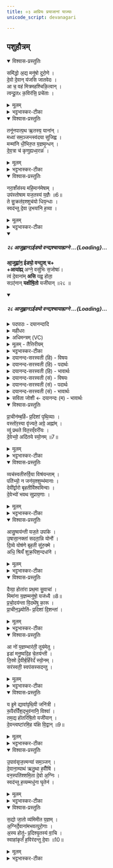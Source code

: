 ```yaml
---
title: ०३ आप्रियः प्रयाजानां याज्याः
unicode_script: devanagari

---
```

## पशुहौत्रम्

<details open><summary>विश्वास-प्रस्तुतिः</summary>

समि॑द्धो अ॒द्य मनु॑षो दुरो॒णे ।   
दे॒वो दे॒वान् य॑जसि जातवेदः ।   
आ च॒ वह॑ मित्रमहश्चिकि॒त्वान् ।   
त्वन्दू॒तᳵ क॒विर॑सि॒ प्रचे॑ताः ।   
</details>

<details><summary>मूलम्</summary>

समि॑द्धो अ॒द्य मनु॑षो दुरो॒णे ।   
दे॒वो दे॒वान् य॑जसि जातवेदः ।   
आ च॒ वह॑ मित्रमहश्चिकि॒त्वान् ।   
त्वन्दू॒तᳵ क॒विर॑सि॒ प्रचे॑ताः ।   
</details>

<details><summary>भट्टभास्कर-टीका</summary>

1अथाप्रियः प्रयाजानां याज्याः इह पाठात्सर्वार्थाः समिद्धो अद्येत्याद्याः ॥ सर्वास्त्रिष्टुभः । समिद्धः संदीप्तः अद्य अस्मिन्कर्मणि मनुषो मनुष्यस्य यजमानस्य दुरोणे गृहे अग्न्यगारे देवः देवनशीलः त्वं यजसि यज हविषा तर्पय । हे जातवेदः! जातानां वेदितः! तदर्थं आवह च देवान् हे मित्रमहः! मित्राणां सुहृदां पूजयितः! चिकित्वान् जानन् स्वाधिकारम् । कितेर्लिटः क्वसुरादेशः । त्वं खलु देवानां दूतः हितकारी कविः क्रान्तदर्शनः प्रचेताः प्रकृष्टज्ञानश्चासि ॥
</details>

<details open><summary>विश्वास-प्रस्तुतिः</summary>

तनू॑नपात्प॒थ ऋ॒तस्य॒ याना॑न् ।   
मध्वा॑ सम॒ञ्जन्त्स्व॑दया सुजिह्व ।   
मन्मा॑नि धी॒भिरु॒त य॒ज्ञमृ॒न्धन् ।   
दे॒व॒त्रा च॑ कृणुह्यध्व॒रन्नः॑ ।   
</details>

<details><summary>मूलम्</summary>

तनू॑नपात्प॒थ ऋ॒तस्य॒ याना॑न् ।   
मध्वा॑ सम॒ञ्जन्त्स्व॑दया सुजिह्व ।   
मन्मा॑नि धी॒भिरु॒त य॒ज्ञमृ॒न्धन् ।   
दे॒व॒त्रा च॑ कृणुह्यध्व॒रन्नः॑ ।   
</details>

<details><summary>भट्टभास्कर-टीका</summary>

2तनूनपात्पथ इति ॥ हे तनूनपात्! अग्ने! पथः मार्गान् कीदृशान् ऋतस्य यज्ञस्य यानान् यज्ञः यैः याति समाप्तिं गच्छति तानि मार्गस्थानि हवींषि मध्वा मधुरसेन समञ्जन् निम्रक्षयन् अभिव्यक्तरसानि कुर्वन् स्वदय स्वादूकुरु । सांहितिकं दीर्घत्वम् । हे सुजिह्व सुज्वाल! मन्मानि मननानि अस्मदभिप्रेतानि धीभिः कर्मभिः आत्मीयैः ऋन्धन् ऋद्धानि कुर्वन् । ऋधेर्व्यत्ययेन श्नम् । यज्ञं वा अस्मदीयं ऋन्धन् फलसमृद्धं कुर्वन् अस्माकं अध्वरं देवत्रा देवेषु कुणुहि कुरु । 'उतश्च प्रत्ययात् छन्दो वा वचनम्' इति हेर्लोपाभावः। 'देवमनुष्य' इति त्रप्रत्वयः ॥
</details>

<details open><summary>विश्वास-प्रस्तुतिः</summary>

नरा॒शँस॑स्य महि॒मान॑मेषाम् ।   
उप॑स्तोषाम यज॒तस्य॑ य॒ज्ञैः ॥6॥  
ते सु॒क्रत॑व॒श्शुच॑यो धिय॒न्धाः ।   
स्वद॑न्तु दे॒वा उ॒भया॑नि ह॒व्या ।   
</details>

<details><summary>मूलम्</summary>

नरा॒शँस॑स्य महि॒मान॑मेषाम् ।   
उप॑स्तोषाम यज॒तस्य॑ य॒ज्ञैः ॥6॥  
ते सु॒क्रत॑व॒श्शुच॑यो धिय॒न्धाः ।   
स्वद॑न्तु दे॒वा उ॒भया॑नि ह॒व्या ।   
</details>

<details><summary>भट्टभास्कर-टीका</summary>

3नराशंसस्येति ॥ नराशंसस्य नरैः शंसनयिस्य अग्नेः यजतस्य यजनीयस्य महिमानं माहात्म्यं उपस्तोषाम उपेत्य स्तुमः । लेट्याडागमः । 'सिब्बहुलं लेटि' इति सिप् । एषां ऋत्विग्यजमानानां यज्ञैः यजनप्रकारैः स्तुमः । किमर्थमिति चेत्? एवं स्तुते ते देवाः सुक्रतवः शोभनप्रज्ञानाः शुचयः शुद्धाः धियंधाः कर्मणां ज्ञानानां वा धातारः दातारः । दधातेः छान्दसः खच् । 'इच एकाचः' इत्यम्भावः । स्वदन्तु आस्वदन्तां उभयानि आज्यपुरोडाशलक्षणानि । सोमे चेत् सोमात्मकानि हव्या हवींषि । 'शेश्छन्दसि' इति लोपः ॥
</details>
<div class="js_include" includetitle="false" newlevelforh1="5" unfilled url="/vedAH_yajuH/vAjasaneyam/mAdhyandinam/saMhitA/vishvAsa-prastutiH/29/28_AjuhvAna-IDyo_vandyashchAyAhyagne.md">
<details open><summary><h5>२८ आजुह्वानऽईड्यो वन्द्यश्चायाह्यग्ने ...{Loading}...</h5></summary>

**आ॒जुह्वा॑न॒ ईड्यो॒ वन्द्य॒श् च+  
+आया॑ह्य्** अग्ने॒ वसु॑भिः स॒जोषाः॑।  
त्वं दे॒वाना॑म् **असि** यह्व॒ होता॒  
सऽए॑नान् **यक्षीषि॒तो** यजी॑यान् ॥२८ ॥
</details>
</div>
<div class="js_include" includetitle="false" newlevelforh1="5" unfilled url="/vedAH_yajuH/vAjasaneyam/mAdhyandinam/saMhitA/sarvASh_TIkAH/29/28_AjuhvAna-IDyo_vandyashchAyAhyagne.md">
<details open><summary><h5>२८ आजुह्वानऽईड्यो वन्द्यश्चायाह्यग्ने ...{Loading}...</h5></summary>
<details><summary>पदपाठः - दयानन्दादि</summary>

आ॒जुह्वा॑न॒ इत्या॒ऽजुह्वा॑नः। ईड्यः॑। वन्द्यः॑। च॒। आ। या॒हि॒। अ॒ग्ने॒। वसु॑भि॒रिति॒ वसु॑ऽभिः। स॒जोषा॒ इति॑ स॒ऽजोषाः॑। त्वम्। दे॒वाना॑म्। अ॒सि॒। य॒ह्व॒। होता॑। सः। ए॒ना॒न्। य॒क्षि॒। इ॒षि॒तः। यजी॑यान्। २८।
</details>

<details><summary>महीधरः</summary>

म०. हे अग्ने, त्वमायाहि आगच्छ । कीदृशस्त्वम् । आजुह्वानः आह्वयते आह्वयति देवानित्याजुह्वानः । ह्वयतेः शपः श्लुः 'ह्वः संप्रसारणम्' (पा० ६ । १ । ३२) इत्यभ्यासस्य संप्रसारणं शानचि । ईड्यः स्तुत्यः। वन्द्यः नमनीयः । वसुभिः देवैः, सजोषाः समानप्रीतिः । किंच हे यह्व महन् , यः त्वं देवानां होता आह्वाता असि च त्वमेनान् यक्षि यज । कीदृशस्त्वम् । इषितः प्रेषितः अभीष्टो वा । यजीयान् यजतीति यष्टा अत्यन्तं यष्टा यजीयान् । ईयसुनि 'तुरिष्टेमेयःसु' (पा० ६ । ४ । १५४ ) इति तृचो लोपः ॥ २८॥  
एकोनविंशी।
</details>

<details><summary>अधिमन्त्रम् (VC)</summary>

- अग्निर्देवता
- भार्गवो जमदग्निर्ऋषिः
- स्वराड्बृहती
- मध्यमः
</details>

<details><summary>मूलम् - तैत्तिरीयम्</summary>

आ॒जुह्वा॑न॒ ईड्यो॒ वन्द्य॑श्च ।   
आया॑ह्यग्ने॒ वसु॑भिस्स॒जोषाः॑ ।   
त्वन्दे॒वाना॑मसि यह्व॒ होता॑ ।   
स ए॑नान् यक्षीषि॒तो यजी॑यान् ।
</details>

<details><summary>भट्टभास्कर-टीका</summary>

4आजुह्वान इति ॥ आजुह्वानः देवानामाह्वानकुशलः । लिटः कानचि संप्रसारणम् । ईड्यः स्तुत्यः वन्द्यः नमस्कार्यश्च । 'ईडवन्द' इति उभयत्राद्युदात्तत्वम् । हे अग्ने! ईदृशस्त्वं आयाहि अस्मद्यज्ञं आगच्छ वसुभिः देवैः सजोषाः समानप्रीतिः त्वं खलु देवानां होता आह्वाता असि, हे यह्व! प्रभूत! स त्वं एनान् देवान् यक्षि यज । यजेर्लेटि शपो लुक् । इषितः अस्माभिरध्येषितः यजीयान् यष्टृतमः मनुष्ययष्टुः । 'तुश्छन्दसि' इति ईयसुन्प्रत्ययः ॥
</details>

<details><summary>दयानन्द-सरस्वती (हि) - विषयः</summary>

फिर उसी विषय को अगले मन्त्र में कहा है ॥
</details>

<details><summary>दयानन्द-सरस्वती (हि) - पदार्थः</summary>

पदार्थान्वयभाषाः -  हे (यह्व) बड़े उत्तम गुणों से युक्त (अग्ने) अग्नि के तुल्य पवित्र विद्वन् ! जो (त्वम्) आप (देवानाम्) विद्वानों के बीच (होता) दानशील (यजीयान्) अति समागम करने हारे (असि) हैं, (इषितः) प्रेरणा किये हुए (एनान्) इन विद्वानों का (यक्षि) सङ्ग कीजिए (सः) सो आप (वसुभिः) निवास के हेतु विद्वानों के साथ (सजोषाः) समान प्रीति निबाहनेवाले (आजुह्वानः) अच्छे प्रकार स्पर्द्धा ईर्ष्या करते हुए (ईड्यः) प्रशंसा (च) तथा (वन्द्यः) नमस्कार के योग्य इन विद्वानों के निकट (आ) (याहि) आया कीजिए ॥२८ ॥
</details>

<details><summary>दयानन्द-सरस्वती (हि) - भावार्थः</summary>

भावार्थभाषाः -  जो मनुष्य पवित्रात्मा प्रशंसित विद्वानों के सङ्ग से आप पवित्रात्मा होवें, तो वे धर्मात्मा हुए सर्वत्र सत्कार को प्राप्त होवें ॥२८ ॥
</details>

<details><summary>दयानन्द-सरस्वती (सं) - विषयः</summary>

पुनस्तमेव विषयमाह ॥
</details>

<details><summary>दयानन्द-सरस्वती (सं) - पदार्थः</summary>

पदार्थान्वयभाषाः -  हे यह्वाग्ने ! यस्त्वं देवानां होता यजीयानसि। इषितः सन्नेनान् यक्षि, स त्वं वसुभिः सह सजोषा आजुह्वान ईड्यो वन्द्यश्चैतानायाहि ॥२८ ॥
</details>

<details><summary>दयानन्द-सरस्वती (सं) - भावार्थः</summary>

भावार्थभाषाः -  यदि मनुष्याः पवित्रात्मनां प्रशसितानां विदुषां सङ्गेन स्वयं पवित्रात्मानो भवेयुस्ते धर्मात्मानः सन्तः सर्वत्र सत्कृताः स्युः ॥२८ ॥
</details>

<details><summary>सविता जोशी ← दयानन्दः (म) - भावार्थः</summary>

भावार्थभाषाः -  जी माणसे पवित्र व प्रशंसित विद्वानांच्या संगतीत राहून पवित्र बनतात त्यांचा धर्मात्मा म्हणून सर्वत्र सत्कार होतो.
</details>
</details>
</div>
<details open><summary>विश्वास-प्रस्तुतिः</summary>

प्रा॒चीन॑म्ब॒र्हिᳶ प्र॒दिशा॑ पृथि॒व्याः ।   
वस्तो॑र॒स्या वृ॑ज्यते॒ अग्रे॒ अह्ना॑म् ।   
व्यु॑ प्रथते वित॒रव्ँवरी॑यः ।   
दे॒वेभ्यो॒ अदि॑तये स्यो॒नम् ॥7॥  
</details>

<details><summary>मूलम्</summary>

प्रा॒चीन॑म्ब॒र्हिᳶ प्र॒दिशा॑ पृथि॒व्याः ।   
वस्तो॑र॒स्या वृ॑ज्यते॒ अग्रे॒ अह्ना॑म् ।   
व्यु॑ प्रथते वित॒रव्ँवरी॑यः ।   
दे॒वेभ्यो॒ अदि॑तये स्यो॒नम् ॥7॥  
</details>

<details><summary>भट्टभास्कर-टीका</summary>

5प्राचीनं बर्हिरिति ॥ प्राचीनं प्रागायतस्तरणम् । 'विभाषाऽञ्चेः' इति खः । बर्हिः दर्भमयः । पृथिव्याः प्रदिशा प्रथमदिशा प्राच्या परिनिष्पादितम् । यद्वा - प्रदिशा मन्त्रेण 'आच्छेत्ता' इत्यनेन पृथिव्या अस्याः वेद्याः वस्तोः छादनार्थम् । 'छन्दस्युभयथा' इति तोसुन् । सार्वधातुकत्वादिडभावः । यद्वा - देवेभ्यो अदितये च वस्तोः वासार्थं प्राच्या दिशो वृज्यते आह्रियते । 'त आवहन्ति कवयः पुरस्तात्' इति दर्शनात् । 'अथो यदेतदुक्त्वा यतः कुतश्चाहरति । तत्प्राच्या एव दिशो भवति' इति ब्राह्मणम् । कदेत्याह - अग्रे अह्नां पूर्वेद्युः पृर्वाह्णे वा तच्च व्युप्रथते । उकारोऽवधारणे । विविधमेव प्रथते वितरं अतिशयेन विप्रथते । 'अमु च छन्दसि' इत्यमुपत्ययः । वरीयः उरुतरं देवार्थं अदित्यर्थं च यथा स्योनं सुख भवति तथा वितरं विप्रथत एव ॥
</details>

<details open><summary>विश्वास-प्रस्तुतिः</summary>

व्यच॑स्वतीरुर्वि॒या विश्र॑यन्ताम् ।   
पति॑भ्यो॒ न जन॑य॒श्शुम्भ॑मानाः ।   
देवी॑र्द्वारो बृहतीर्विश्वमिन्वाः ।   
दे॒वेभ्यो॑ भवथ सुप्राय॒णाः ।   
</details>

<details><summary>मूलम्</summary>

व्यच॑स्वतीरुर्वि॒या विश्र॑यन्ताम् ।   
पति॑भ्यो॒ न जन॑य॒श्शुम्भ॑मानाः ।   
देवी॑र्द्वारो बृहतीर्विश्वमिन्वाः ।   
दे॒वेभ्यो॑ भवथ सुप्राय॒णाः ।   
</details>

<details><summary>भट्टभास्कर-टीका</summary>

6व्यचस्वतीरिति ॥ विविधगमनाः, गसागमवत्त्वात्, उर्विया उरु क्रियाविशेषणम् । 'इयाडियाच्' इतीयाजादेशः । विश्रयन्तां विविधावकाशा भवन्तु । पतिभ्यो जनयो न जाया इव मैथुने शुम्भमानाः शोभमानाः हे देवीः! देवनवत्यः! हे द्वारः! द्वारभूता अग्निविशेषाः! हे बृहतीः! बृहत्यः! हे विश्वमिन्वाः! विश्वस्य प्रीणयित्र्यः! । मीञ् प्रीणने । विश्वव्यापिन्यो वा । इवि व्याप्तौ । ता यूयं देवेभ्यो सुप्रायणाः सुखेन प्रापणीया भवथ भूयास्त ॥
</details>

<details open><summary>विश्वास-प्रस्तुतिः</summary>

आसु॒ष्वय॑न्ती यज॒ते उपा॑के ।   
उ॒षासा॒नक्ता॑ सदता॒न्नि योनौ॑ ।   
दि॒व्ये योष॑णे बृह॒ती सु॑रु॒क्मे ।   
अधि॒ श्रियँ॑ शुक्र॒पिश॒न्दधा॑ने ।   
</details>

<details><summary>मूलम्</summary>

आसु॒ष्वय॑न्ती यज॒ते उपा॑के ।   
उ॒षासा॒नक्ता॑ सदता॒न्नि योनौ॑ ।   
दि॒व्ये योष॑णे बृह॒ती सु॑रु॒क्मे ।   
अधि॒ श्रियँ॑ शुक्र॒पिश॒न्दधा॑ने ।   
</details>

<details><summary>भट्टभास्कर-टीका</summary>

7आसुष्वयन्तीति ॥ सुष्ठु आयन्त्यौ गच्छन्त्यौ अविच्छेदेन वर्तमाने । छान्दसष्ठकारलोपः । इ गतौ, भौवादिकः । यद्वा - शोभनं स्मयमाने । छान्दसं वर्णान्यत्वं, परस्मैपदं च । परस्परमुपजातहर्षस्मिते । यद्वा - स्वयन्त्यौ शोभया वर्धमाने । छान्दसं व्यञ्जनान्यत्यम् । सर्वत्र 'वा छन्दसि' इति पूर्वसवर्णदीर्घत्वम् । यजते यजनीये उपाके प्रत्यासन्ने उपक्रान्ते वा जनान्रक्षितुं उषासानक्ता अहोरात्रे दिव्ये दिविभवे योषणे योषिताविव प्रीणयित्र्यौ मिश्रयित्र्यौ वाऽभिमतस्य वृहती महत्यौ सुरुक्मे सुष्ठु दीप्ते श्रियं शुक्रपिशं निर्मलरूपम् । पिश अवयवे, क्विप् । अधिदधाने अधिकं धारयन्त्यौ ईदृश्यौ एते योनौ कारणभावे आनिषदताम् । छान्दसे लङि ऌदित्वादङ् । लेटि वा छान्दसस्सीदादेशः॥
</details>

<details open><summary>विश्वास-प्रस्तुतिः</summary>

दैव्या॒ होता॑रा प्रथ॒मा सु॒वाचा॑ ।   
मिमा॑ना य॒ज्ञम्मनु॑षो॒ यज॑ध्यै ॥8॥  
प्र॒चो॒दय॑न्ता वि॒दथे॑षु का॒रू ।   
प्रा॒चीन॒ञ्ज्योति॑ᳶ प्र॒दिशा॑ दि॒शन्ता॑ ।   
</details>

<details><summary>मूलम्</summary>

दैव्या॒ होता॑रा प्रथ॒मा सु॒वाचा॑ ।   
मिमा॑ना य॒ज्ञम्मनु॑षो॒ यज॑ध्यै ॥8॥  
प्र॒चो॒दय॑न्ता वि॒दथे॑षु का॒रू ।   
प्रा॒चीन॒ञ्ज्योति॑ᳶ प्र॒दिशा॑ दि॒शन्ता॑ ।   
</details>

<details><summary>भट्टभास्कर-टीका</summary>

8दैव्या होतारेति ॥ दैव्यौ देवेषु भवौ । सर्वत्र 'सुपां सुलुक्' इत्याकारः । होतारौ प्रथमा प्रधानौ मनुष्यहोतुः । सुवाचा शोभनस्तोत्रौ यज्ञं मिमाना उत्सादयन्तौ मनुषो मनुष्यस्य यजमानस्य यजध्यै यजमानाय यजमानेन यष्टुम् । तुमर्थे अध्यैप्रत्ययः । मनुशब्दपर्यायो मनुश्शब्दः । प्रचोदयन्तौ सर्वान् ऋत्विजः स्वयं च कारू कर्तारौ करणकुशलौ विदथेषु यज्ञेषु । 'कृपावाजि' इत्युण्प्रत्ययः । प्राचीनं प्राच्यां दिशि प्रणीतं ज्योतिः अग्निं प्रदिशा प्रकृष्टया दिशा मार्गेण दिशन्ता अतिसृजन्तौ एवगुणकौ मदीयेऽपि यागे भवतामिति शेषः ॥
</details>

<details open><summary>विश्वास-प्रस्तुतिः</summary>

आ नो॑ य॒ज्ञम्भार॑ती॒ तूय॑मेतु ।   
इडा॑ मनु॒ष्वदि॒ह चे॒तय॑न्ती ।   
ति॒स्रो दे॒वीर्ब॒र्हिरेदँ स्यो॒नम् ।   
सर॑स्वती॒ स्वप॑सस्सदन्तु ।   
</details>

<details><summary>मूलम्</summary>

आ नो॑ य॒ज्ञम्भार॑ती॒ तूय॑मेतु ।   
इडा॑ मनु॒ष्वदि॒ह चे॒तय॑न्ती ।   
ति॒स्रो दे॒वीर्ब॒र्हिरेदँ स्यो॒नम् ।   
सर॑स्वती॒ स्वप॑सस्सदन्तु ।   
</details>

<details><summary>भट्टभास्कर-टीका</summary>

9आ नो यज्ञमिति ॥ नः अस्माकं यज्ञं भारती आदित्यप्रभाभिमानिनी देवी तूयं क्षिप्रं एतु आगच्छतु । इडा च अग्निप्रभाभिमानिनी देवी तूयं क्षिप्रं एत्वित्येव । कीदृशी? इह अस्मित् यज्ञे मनुष्वत् मनुष्यवत् चेतयन्ती इदं मयाऽस्योपकर्तव्यमिति निपुणो मनुष्य इव जानाना । सरस्वती च देवी एत्वित्येव । एवं एताः तिस्रो देव्यः इदं स्योनं सुखं बर्हिः आस्तीर्णं आसादयन्तु आसीदन्तु । लोटि शपो लुक् । स्वपसः शोभनकर्माणः । 'सोर्मनसी' इत्युत्तरपदान्तोदात्तत्वम् ॥
</details>

<details open><summary>विश्वास-प्रस्तुतिः</summary>

य इ॒मे द्यावा॑पृथि॒वी जनि॑त्री ।   
रू॒पैरपिँ॑श॒द्भुव॑नानि॒ विश्वा॑ ।   
तम॒द्य हो॑तरिषि॒तो यजी॑यान् ।   
दे॒वन्त्वष्टा॑रमि॒ह य॑क्षि वि॒द्वान् ॥9॥  
</details>

<details><summary>मूलम्</summary>

य इ॒मे द्यावा॑पृथि॒वी जनि॑त्री ।   
रू॒पैरपिँ॑श॒द्भुव॑नानि॒ विश्वा॑ ।   
तम॒द्य हो॑तरिषि॒तो यजी॑यान् ।   
दे॒वन्त्वष्टा॑रमि॒ह य॑क्षि वि॒द्वान् ॥9॥  
</details>

<details><summary>भट्टभास्कर-टीका</summary>

10य इमे इति ॥ इमे द्यावापृथिव्यौ जनयित्री जनयित्र्यौ प्रजानां यो देवः रूपैः अपिंशत् विचित्रभूतजातपेशले अकरोत्, भुवनानि च विश्वानि अपिंशदित्येव । तं देवं त्वष्टारं अद्य अस्मिन्नह्नि इह कर्मणि यक्षि यज । लेटि शपो लुक् । हे होतः! त्वं अस्माभिः इषितः अध्येषितः यजीयान् यष्टृतमः मनुष्यहोतुः । यष्टृशब्दात् । 'तुश्छन्दसि' इति ईयसुन् प्रत्ययः । विद्वान् स्वाधिकारज्ञः ॥
</details>

<details open><summary>विश्वास-प्रस्तुतिः</summary>

उ॒पाव॑सृज॒त्त्मन्या॑ सम॒ञ्जन् ।   
दे॒वाना॒म्पाथ॑ ऋतु॒था ह॒वीँषि॑ ।   
वन॒स्पति॑श्शमि॒ता दे॒वो अ॒ग्निः ।   
स्वद॑न्तु ह॒व्यम्मधु॑ना घृ॒तेन॑ ।   
</details>

<details><summary>मूलम्</summary>

उ॒पाव॑सृज॒त्त्मन्या॑ सम॒ञ्जन् ।   
दे॒वाना॒म्पाथ॑ ऋतु॒था ह॒वीँषि॑ ।   
वन॒स्पति॑श्शमि॒ता दे॒वो अ॒ग्निः ।   
स्वद॑न्तु ह॒व्यम्मधु॑ना घृ॒तेन॑ ।   
</details>

<details><summary>भट्टभास्कर-टीका</summary>

11उपावसृजदिति ॥ त्मन्या आत्मनैव अन्यनिरपेक्ष एव । 'सुपां सुलुक्' इति तृतीयाया यादेशः । समञ्जन् सम्यक् प्रकाशयन् देवानां पाथः अन्नं पशुलक्षणं ऋतुथा ऋतावृतौ वसन्ते वसन्ते हवींषि च अन्यानि पृषदाज्यादीनि समञ्जन् । अयं वनस्पतिः अस्मभ्यं उपावसृजत् उपावसृजतु प्रथतु । छान्दसो लुङ् । किञ्चायं वनस्पतिः शमिता च देवः देव्याः शमिता अग्निश्च देव इदं हव्यं घृतेन मधुना मपुरसेन तद्वत्कृतरसं स्वदन्तु स्वादूकुर्वन्तु ॥
</details>

<details open><summary>विश्वास-प्रस्तुतिः</summary>

स॒द्यो जा॒तो व्य॑मिमीत य॒ज्ञम् ।   
अ॒ग्निर्दे॒वाना॑मभवत्पुरो॒गाः ।   
अ॒स्य होतु॑ᳶ प्र॒दिश्यृ॒तस्य॑ वा॒चि ।   
स्वाहा॑कृतँ ह॒विर॑दन्तु दे॒वाः ॥10॥  
</details>

<details><summary>मूलम्</summary>

स॒द्यो जा॒तो व्य॑मिमीत य॒ज्ञम् ।   
अ॒ग्निर्दे॒वाना॑मभवत्पुरो॒गाः ।   
अ॒स्य होतु॑ᳶ प्र॒दिश्यृ॒तस्य॑ वा॒चि ।   
स्वाहा॑कृतँ ह॒विर॑दन्तु दे॒वाः ॥10॥  
</details>

<details><summary>भट्टभास्कर-टीका</summary>

12सद्यो जात इति ॥ सद्यो जातमात्र एव अयमग्निः यज्ञं व्यमिमीत उत्पादयति । अत एवायमग्निः देवानां पुरोगाः पुरोगामी प्रधानः अभवत् । 'जनसन' इति विट्प्रत्ययः, 'विड्वनोः' इत्यात्वम् । अस्य अग्नेः देवस्य होतुः ऋतस्य यज्ञस्य प्रदिशि प्राच्यां दिशि स्थितस्याहवनीयस्य । यद्वा - प्रदिशि वाचि प्रादेशप्रमाणे आस्ये स्वाहाकृतं स्वाहाकारेण प्रक्षिप्तं हविः देवाः अदन्तु, आज्यादि पिबन्तु, पश्वादिकमश्नन्तु ॥

इति तैत्तिरीये ब्राह्मणे तृतीये षष्ठे पशुहौत्रे तृतीयोऽनुवाकः ॥  

</details>